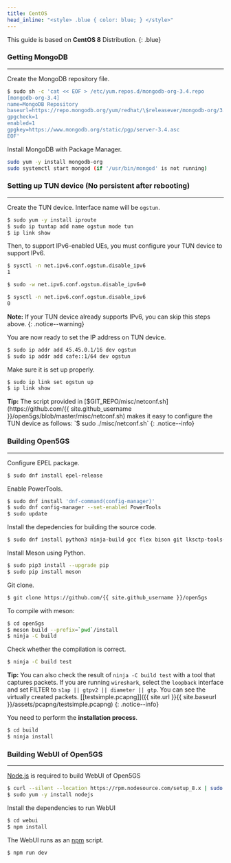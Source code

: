 ```yaml
---
title: CentOS
head_inline: "<style> .blue { color: blue; } </style>"
---
```


This guide is based on **CentOS 8** Distribution.
{: .blue}

### Getting MongoDB
---

Create the MongoDB repository file.
```bash
$ sudo sh -c 'cat << EOF > /etc/yum.repos.d/mongodb-org-3.4.repo
[mongodb-org-3.4]
name=MongoDB Repository
baseurl=https://repo.mongodb.org/yum/redhat/\$releasever/mongodb-org/3.4/x86_64/
gpgcheck=1
enabled=1
gpgkey=https://www.mongodb.org/static/pgp/server-3.4.asc
EOF'
```

Install MongoDB with Package Manager.
```bash
sudo yum -y install mongodb-org
sudo systemctl start mongod (if '/usr/bin/mongod' is not running)
```

### Setting up TUN device (No persistent after rebooting)
---

Create the TUN device. Interface name will be `ogstun`.
```bash
$ sudo yum -y install iproute
$ sudo ip tuntap add name ogstun mode tun
$ ip link show
```

Then, to support IPv6-enabled UEs, you must configure your TUN device to support IPv6.

```bash
$ sysctl -n net.ipv6.conf.ogstun.disable_ipv6
1

$ sudo -w net.ipv6.conf.ogstun.disable_ipv6=0

$ sysctl -n net.ipv6.conf.ogstun.disable_ipv6
0
```

**Note:** If your TUN device already supports IPv6, you can skip this steps above.
{: .notice--warning}

You are now ready to set the IP address on TUN device. 

```bash
$ sudo ip addr add 45.45.0.1/16 dev ogstun
$ sudo ip addr add cafe::1/64 dev ogstun
```

Make sure it is set up properly.
```bash
$ sudo ip link set ogstun up
$ ip link show
```

**Tip:** The script provided in [$GIT_REPO/misc/netconf.sh](https://github.com/{{ site.github_username }}/open5gs/blob/master/misc/netconf.sh) makes it easy to configure the TUN device as follows:  
`$ sudo ./misc/netconf.sh`
{: .notice--info}

### Building Open5GS
---

Configure EPEL package.

```bash
$ sudo dnf install epel-release
```

Enable PowerTools.
```bash
$ sudo dnf install 'dnf-command(config-manager)'
$ sudo dnf config-manager --set-enabled PowerTools
$ sudo update
```

Install the depedencies for building the source code.
```bash
$ sudo dnf install python3 ninja-build gcc flex bison git lksctp-tools-devel libidn-devel gnutls-devel libgcrypt-devel openssl-devel cyrus-sasl-devel libyaml-devel iproute mongo-c-driver-devel
```

Install Meson using Python.
```bash
$ sudo pip3 install --upgrade pip 
$ sudo pip install meson
```

Git clone.

```bash
$ git clone https://github.com/{{ site.github_username }}/open5gs
```

To compile with meson:

```bash
$ cd open5gs
$ meson build --prefix=`pwd`/install
$ ninja -C build
```

Check whether the compilation is correct.
```bash
$ ninja -C build test
```

**Tip:** You can also check the result of `ninja -C build test` with a tool that captures packets. If you are running `wireshark`, select the `loopback` interface and set FILTER to `s1ap || gtpv2 || diameter || gtp`.  You can see the virtually created packets. [[testsimple.pcapng]]({{ site.url }}{{ site.baseurl }}/assets/pcapng/testsimple.pcapng)
{: .notice--info}

You need to perform the **installation process**.
```bash
$ cd build
$ ninja install
```

### Building WebUI of Open5GS
---

[Node.js](https://nodejs.org/) is required to build WebUI of Open5GS

```bash
$ curl --silent --location https://rpm.nodesource.com/setup_8.x | sudo bash -
$ sudo yum -y install nodejs
```

Install the dependencies to run WebUI

```bash
$ cd webui
$ npm install
```

The WebUI runs as an [npm](https://www.npmjs.com/) script.

```bash
$ npm run dev
```
